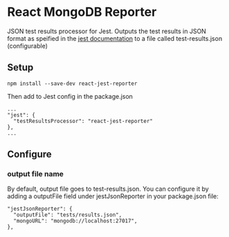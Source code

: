 # React MongoDB Reporter

JSON test results processor for Jest. Outputs the test results in JSON format as speified in the [jest documentation](http://facebook.github.io/jest/docs/configuration.html#testresultsprocessor-string) to a file called test-results.json (configurable)

## Setup

```
npm install --save-dev react-jest-reporter
```

Then add to Jest config in the package.json

```
...
"jest": {
  "testResultsProcessor": "react-jest-reporter"
},
...
```

## Configure

### output file name

By default, output file goes to test-results.json. You can configure it by adding a outputFile field under jestJsonReporter in your package.json file:

```
"jestJsonReporter": {
  "outputFile": "tests/results.json",
  "mongoURL": "mongodb://localhost:27017",
},
```